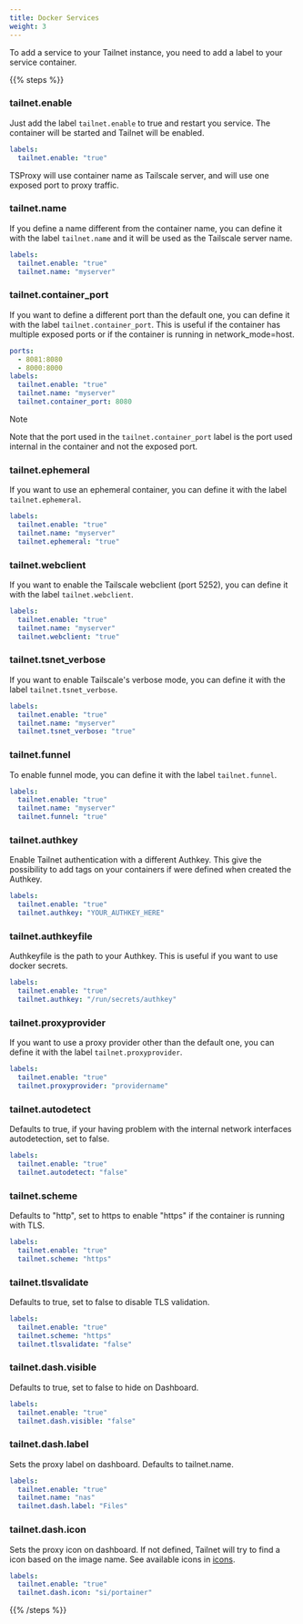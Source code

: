 ```yaml
---
title: Docker Services
weight: 3
---
```


To add a service to your Tailnet instance, you need to add a label to your
service container.

{{% steps %}}

### tailnet.enable

Just add the label `tailnet.enable` to true and restart you service. The
container will be started and Tailnet will be enabled.

```yaml
labels:
  tailnet.enable: "true"
```

TSProxy will use container name as Tailscale server, and will use one exposed
port to proxy traffic.

### tailnet.name

If you define a name different from the container name, you can define it with
the label `tailnet.name` and it will be used as the Tailscale server name.

```yaml
labels:
  tailnet.enable: "true"
  tailnet.name: "myserver"
```

### tailnet.container_port

If you want to define a different port than the default one, you can define it
with the label `tailnet.container_port`.
This is useful if the container has multiple exposed ports or if the container
is running in network_mode=host.

```yaml
ports:
  - 8081:8080
  - 8000:8000
labels:
  tailnet.enable: "true"
  tailnet.name: "myserver"
  tailnet.container_port: 8080
```

> [!NOTE]
Note that the port used in the `tailnet.container_port` label is the port used
internal in the container and not the exposed port.

### tailnet.ephemeral

If you want to use an ephemeral container, you can define it with the label `tailnet.ephemeral`.

```yaml
labels:
  tailnet.enable: "true"
  tailnet.name: "myserver"
  tailnet.ephemeral: "true"
```

### tailnet.webclient

If you want to enable the Tailscale webclient (port 5252), you can define it
with the label `tailnet.webclient`.

```yaml
labels:
  tailnet.enable: "true"
  tailnet.name: "myserver"
  tailnet.webclient: "true"
```

### tailnet.tsnet_verbose

If you want to enable Tailscale's verbose mode, you can define it with the label
`tailnet.tsnet_verbose`.

```yaml
labels:
  tailnet.enable: "true"
  tailnet.name: "myserver"
  tailnet.tsnet_verbose: "true"
```

### tailnet.funnel

To enable funnel mode, you can define it with the label `tailnet.funnel`.

```yaml
labels:
  tailnet.enable: "true"
  tailnet.name: "myserver"
  tailnet.funnel: "true"
```

### tailnet.authkey

Enable Tailnet authentication with a different Authkey.
This give the possibility to add tags on your containers if were defined when
created the Authkey.

```yaml
labels:
  tailnet.enable: "true"
  tailnet.authkey: "YOUR_AUTHKEY_HERE"
```

### tailnet.authkeyfile

Authkeyfile is the path to your Authkey. This is useful if you want to use
docker secrets.

```yaml
labels:
  tailnet.enable: "true"
  tailnet.authkey: "/run/secrets/authkey"
```

### tailnet.proxyprovider

If you want to use a proxy provider other than the default one, you can define
it with the label `tailnet.proxyprovider`.

```yaml
labels:
  tailnet.enable: "true"
  tailnet.proxyprovider: "providername"
```

### tailnet.autodetect

Defaults to true, if your having problem with the internal network interfaces
autodetection, set to false.

```yaml
labels:
  tailnet.enable: "true"
  tailnet.autodetect: "false"
```

### tailnet.scheme

Defaults to "http", set to https to enable "https" if the container is running
with TLS.

```yaml
labels:
  tailnet.enable: "true"
  tailnet.scheme: "https"
```

### tailnet.tlsvalidate

Defaults to true, set to false to disable TLS validation.

```yaml
labels:
  tailnet.enable: "true"
  tailnet.scheme: "https"
  tailnet.tlsvalidate: "false"
```

### tailnet.dash.visible

Defaults to true, set to false to hide on Dashboard.

```yaml
labels:
  tailnet.enable: "true"
  tailnet.dash.visible: "false"
```

### tailnet.dash.label

Sets the proxy label on dashboard. Defaults to tailnet.name.

```yaml
labels:
  tailnet.enable: "true"
  tailnet.name: "nas"
  tailnet.dash.label: "Files"
```

### tailnet.dash.icon

Sets the proxy icon on dashboard. If not defined, Tailnet will try to find a
icon based on the image name. See available icons in [icons](/docs/advanced/icons).

```yaml
labels:
  tailnet.enable: "true"
  tailnet.dash.icon: "si/portainer"
```

{{% /steps %}}
